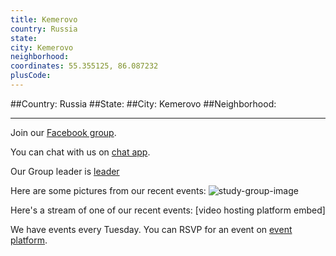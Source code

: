 ```yaml
---
title: Kemerovo
country: Russia
state: 
city: Kemerovo
neighborhood: 
coordinates: 55.355125, 86.087232
plusCode:
---
```


##Country: Russia
##State: 
##City: Kemerovo
##Neighborhood: 
*****
Join our [Facebook group](https://www.facebook.com/groups/free.code.camp.kemerovo).

You can chat with us on [chat app]().

Our Group leader is [leader]()

Here are some pictures from our recent events:
![study-group-image]()

Here's a stream of one of our recent events:
[video hosting platform embed]

We have events every Tuesday. You can RSVP for an event on [event platform]().
